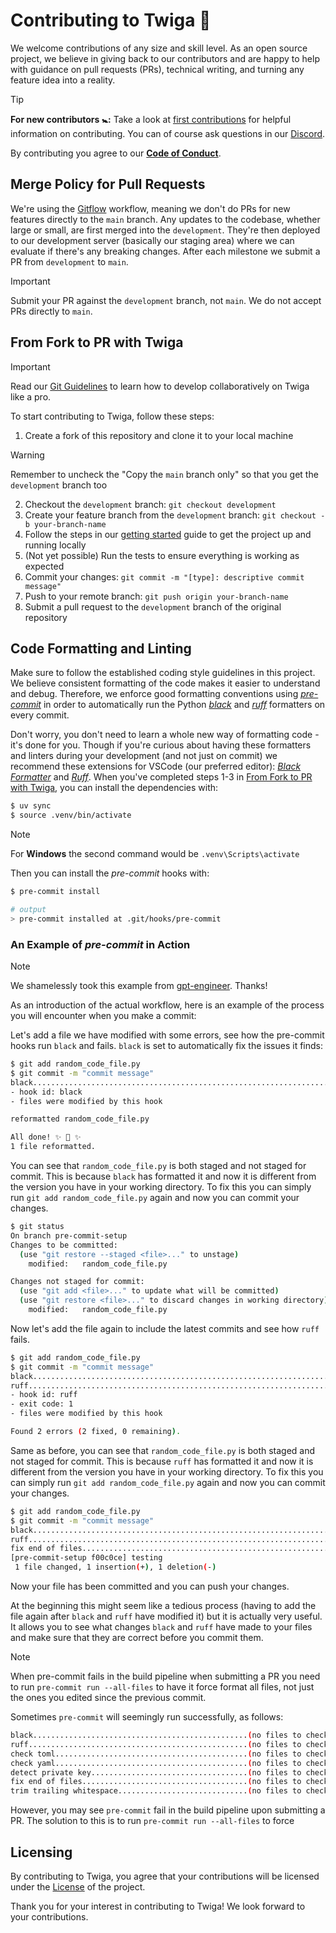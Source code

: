 # Contributing to Twiga 🦒

We welcome contributions of any size and skill level. As an open source project, we believe in giving back to our contributors and are happy to help with guidance on pull requests (PRs), technical writing, and turning any feature idea into a reality.

> [!Tip]
>
> **For new contributors 🚼:** Take a look at [first contributions](https://github.com/firstcontributions/first-contributions) for helpful information on contributing. You can of course ask questions in our [Discord](https://discord.gg/bCe2HfZY2C).

By contributing you agree to our [**Code of Conduct**](https://github.com/Tanzania-AI-Community/twiga/blob/main/.github/CODE_OF_CONDUCT.md).

## Merge Policy for Pull Requests

We're using the [Gitflow](https://www.atlassian.com/git/tutorials/comparing-workflows/gitflow-workflow) workflow, meaning we don't do PRs for new features directly to the `main` branch. Any updates to the codebase, whether large or small, are first merged into the `development`. They're then deployed to our development server (basically our staging area) where we can evaluate if there's any breaking changes. After each milestone we submit a PR from `development` to `main`.

> [!Important]
> Submit your PR against the `development` branch, not `main`. We do not accept PRs directly to `main`.

## From Fork to PR with Twiga

> [!Important]
>
> Read our [Git Guidelines](https://github.com/Tanzania-AI-Community/twiga/blob/documentation/docs/en/GIT_GUIDELINES.md) to learn how to develop collaboratively on Twiga like a pro.

To start contributing to Twiga, follow these steps:

1. Create a fork of this repository and clone it to your local machine

> [!Warning]
> Remember to uncheck the "Copy the `main` branch only" so that you get the `development` branch too

2. Checkout the `development` branch: `git checkout development`
3. Create your feature branch from the `development` branch: `git checkout -b your-branch-name`
4. Follow the steps in our [getting started](https://github.com/Tanzania-AI-Community/twiga/blob/documentation/docs/en/GETTING_STARTED.md) guide to get the project up and running locally
5. (Not yet possible) Run the tests to ensure everything is working as expected
6. Commit your changes: `git commit -m "[type]: descriptive commit message"`
7. Push to your remote branch: `git push origin your-branch-name`
8. Submit a pull request to the `development` branch of the original repository

## Code Formatting and Linting

Make sure to follow the established coding style guidelines in this project. We believe consistent formatting of the code makes it easier to understand and debug. Therefore, we enforce good formatting conventions using [_pre-commit_](https://pre-commit.com/) in order to automatically run the Python [_black_](https://github.com/psf/black) and [_ruff_](https://docs.astral.sh/ruff/) formatters on every commit.

Don't worry, you don't need to learn a whole new way of formatting code - it's done for you. Though if you're curious about having these formatters and linters during your development (and not just on commit) we recommend these extensions for VSCode (our preferred editor): [_Black Formatter_](https://marketplace.visualstudio.com/items?itemName=ms-python.black-formatter) and [_Ruff_](https://marketplace.visualstudio.com/items?itemName=charliermarsh.ruff). When you've completed steps 1-3 in [From Fork to PR with Twiga](#from-fork-to-pr-with-twiga), you can install the dependencies with:

```bash
$ uv sync
$ source .venv/bin/activate
```

> [!Note]
> For **Windows** the second command would be `.venv\Scripts\activate`

Then you can install the _pre-commit_ hooks with:

```bash
$ pre-commit install

# output
> pre-commit installed at .git/hooks/pre-commit
```

### An Example of _pre-commit_ in Action

> [!Note]
> We shamelessly took this example from [gpt-engineer](https://github.com/gpt-engineer-org/gpt-engineer/tree/main). Thanks!

As an introduction of the actual workflow, here is an example of the process you will encounter when you make a commit:

Let's add a file we have modified with some errors, see how the pre-commit hooks run `black` and fails.
`black` is set to automatically fix the issues it finds:

```bash
$ git add random_code_file.py
$ git commit -m "commit message"
black....................................................................Failed
- hook id: black
- files were modified by this hook

reformatted random_code_file.py

All done! ✨ 🍰 ✨
1 file reformatted.
```

You can see that `random_code_file.py` is both staged and not staged for commit. This is because `black` has formatted it and now it is different from the version you have in your working directory. To fix this you can simply run `git add random_code_file.py` again and now you can commit your changes.

```bash
$ git status
On branch pre-commit-setup
Changes to be committed:
  (use "git restore --staged <file>..." to unstage)
    modified:   random_code_file.py

Changes not staged for commit:
  (use "git add <file>..." to update what will be committed)
  (use "git restore <file>..." to discard changes in working directory)
    modified:   random_code_file.py
```

Now let's add the file again to include the latest commits and see how `ruff` fails.

```bash
$ git add random_code_file.py
$ git commit -m "commit message"
black....................................................................Passed
ruff.....................................................................Failed
- hook id: ruff
- exit code: 1
- files were modified by this hook

Found 2 errors (2 fixed, 0 remaining).
```

Same as before, you can see that `random_code_file.py` is both staged and not staged for commit. This is because `ruff` has formatted it and now it is different from the version you have in your working directory. To fix this you can simply run `git add random_code_file.py` again and now you can commit your changes.

```bash
$ git add random_code_file.py
$ git commit -m "commit message"
black....................................................................Passed
ruff.....................................................................Passed
fix end of files.........................................................Passed
[pre-commit-setup f00c0ce] testing
 1 file changed, 1 insertion(+), 1 deletion(-)
```

Now your file has been committed and you can push your changes.

At the beginning this might seem like a tedious process (having to add the file again after `black` and `ruff` have modified it) but it is actually very useful. It allows you to see what changes `black` and `ruff` have made to your files and make sure that they are correct before you commit them.

> [!Note]
> When pre-commit fails in the build pipeline when submitting a PR you need to run `pre-commit run --all-files` to have it force format all files, not just the ones you edited since the previous commit.

Sometimes `pre-commit` will seemingly run successfully, as follows:

```bash
black................................................(no files to check)Skipped
ruff.................................................(no files to check)Skipped
check toml...........................................(no files to check)Skipped
check yaml...........................................(no files to check)Skipped
detect private key...................................(no files to check)Skipped
fix end of files.....................................(no files to check)Skipped
trim trailing whitespace.............................(no files to check)Skipped
```

However, you may see `pre-commit` fail in the build pipeline upon submitting a PR. The solution to this is to run `pre-commit run --all-files` to force

## Licensing

By contributing to Twiga, you agree that your contributions will be licensed under the [License](https://github.com/Tanzania-AI-Community/twiga/blob/main/LICENSE) of the project.

Thank you for your interest in contributing to Twiga! We look forward to your contributions.
